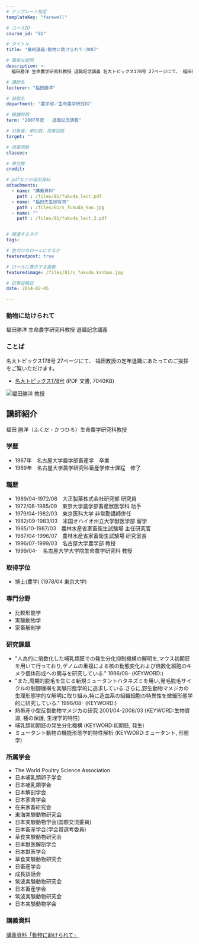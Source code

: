 ```yaml
---
# テンプレート指定
templateKey: "farewell"

# コースID
course_id: "81"

# タイトル
title: "最終講義-動物に助けられて-2007"

# 簡単な説明
description: >-
  福田勝洋 生命農学研究科教授 退職記念講義 名大トピックス178号 27ページにて、 福田教授の定年退職にあたってのご挨拶をご覧いただけます。   * [名大トピックス178号](ht...

# 講師名
lecturer: "福田勝洋"

# 部局名
department: "農学部／生命農学研究科"

# 開講時限
term: "2007年度	退職記念講義"

# 対象者、単位数、授業回数
target: ""

# 授業回数
classes: 

# 単位数
credit: 

# pdfなどの追加資料
attachments: 
  - name: "講義資料" 
    path : /files/81/fukuda_lect.pdf
  - name: "福田先生顔写真" 
    path : /files/81/s_fukuda_kao.jpg
  - name: "" 
    path : /files/81/fukuda_lect_2.pdf


# 関連するタグ
tags:

# 色付けのロールにするか
featuredpost: true

# ロールに表示する画像
featuredimage: /files/81/s_fukuda_kanban.jpg

# 記事投稿日
date: 2014-02-05

---
```

### 動物に助けられて

福田勝洋 生命農学研究科教授 退職記念講義 

### ことば

名大トピックス178号 27ページにて、 福田教授の定年退職にあたってのご挨拶をご覧いただけます。 

  * [名大トピックス178号](http://www.nagoya-u.ac.jp/about-nu/public-relations/publication/upload_images/no178.pdf) (PDF 文書, 7040KB)

![福田勝洋 教授](/files/81/s_fukuda_kao.jpg) 
## 講師紹介

福田 勝洋（ふくだ・かつひろ）生命農学研究科教授 

### 学歴

  * 1967年　名古屋大学農学部畜産学　卒業 
  * 1969年　名古屋大学農学研究科畜産学修士課程　修了 

### 職歴

  * 1969/04-1972/08　大正製薬株式会社研究部 研究員
  * 1972/08-1985/09　東京大学農学部畜産獣医学科 助手
  * 1979/04-1982/03　東京医科大学 非常勤講師併任
  * 1982/09-1983/03　米国オハイオ州立大学獣医学部 留学
  * 1985/10-1987/03　農林水産省家畜衛生試験場 主任研究官
  * 1987/04-1996/07　農林水産省家畜衛生試験場 研究室長
  * 1996/07-1999/03　名古屋大学農学部 教授
  * 1999/04-　名古屋大学大学院生命農学研究科 教授

### 取得学位

  * 博士(農学) (1978/04 東京大学)

### 専門分野

  * 比較形能学
  * 実験動物学
  * 家畜解剖学 

### 研究課題

  * "人為的に倍数化した哺乳類胚での発生分化抑制機構の解明を,マウス初期胚を用いて行っており,ゲノムの重複による核の動態変化および倍数化細胞のキメラ個体形成への関与を研究している." 1996/08- (KEYWORD:) 
  * "また,周期的脱毛を生じる新規ミュータントハタネズミを用い,発毛脱毛サイクルの制御機構を実験形態学的に追求している.さらに,野生動物マメジカの生理形態学的な解明に取り組み,特に造血系の組織細胞の特異性を微細形態学的に研究している." 1996/08- (KEYWORD:) 
  * 熱帯産小型反芻動物マメジカの研究 2001/04-2008/03 (KEYWORD:生物資源, 種の保護, 生理学的特性) 
  * 哺乳類初期胚の発生分化機構 (KEYWORD:初期胚, 発生) 
  * ミュータント動物の機能形態学的特性解析 (KEYWORD:ミュータント, 形態学) 

### 所属学会

  * The World Poultry Science Association
  * 日本哺乳類卵子学会
  * 日本哺乳類学会
  * 日本解剖学会
  * 日本家禽学会
  * 在来家畜研究会
  * 東海実験動物研究会
  * 日本実験動物学会(国際交流委員)
  * 日本畜産学会(学会賞選考委員)
  * 草食実験動物研究会
  * 日本獣医解剖学会
  * 日本獣医学会
  * 草食実験動物研究会
  * 日畜産学会
  * 成長談話会
  * 筑波実験動物研究会
  * 日本畜産学会
  * 筑波実験動物研究会
  * 日本実験動物学会
### 講義資料


[講義資料「動物に助けられて」](/files/81/fukuda_lect.pdf) 
